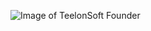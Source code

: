 ![Image of TeelonSoft Founder](https://user-images.githubusercontent.com/45423303/114208885-e77e0e00-9955-11eb-88ac-3c02a9e6b8c1.jpeg)
